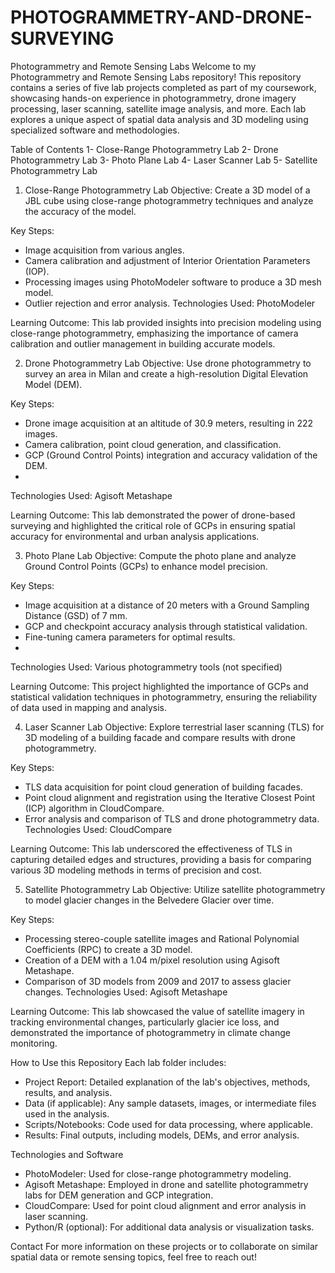 # PHOTOGRAMMETRY-AND-DRONE-SURVEYING

Photogrammetry and Remote Sensing Labs
Welcome to my Photogrammetry and Remote Sensing Labs repository! This repository contains a series of five lab projects completed as part of my coursework, showcasing hands-on experience in photogrammetry, drone imagery processing, laser scanning, satellite image analysis, and more. Each lab explores a unique aspect of spatial data analysis and 3D modeling using specialized software and methodologies.

Table of Contents
1- Close-Range Photogrammetry Lab
2- Drone Photogrammetry Lab
3- Photo Plane Lab
4- Laser Scanner Lab
5- Satellite Photogrammetry Lab

1. Close-Range Photogrammetry Lab
Objective: Create a 3D model of a JBL cube using close-range photogrammetry techniques and analyze the accuracy of the model.

Key Steps:

- Image acquisition from various angles.
- Camera calibration and adjustment of Interior Orientation Parameters (IOP).
- Processing images using PhotoModeler software to produce a 3D mesh model.
- Outlier rejection and error analysis.
Technologies Used: PhotoModeler

Learning Outcome: This lab provided insights into precision modeling using close-range photogrammetry, emphasizing the importance of camera calibration and outlier management in building accurate models.

2. Drone Photogrammetry Lab
Objective: Use drone photogrammetry to survey an area in Milan and create a high-resolution Digital Elevation Model (DEM).

Key Steps:

- Drone image acquisition at an altitude of 30.9 meters, resulting in 222 images.
- Camera calibration, point cloud generation, and classification.
- GCP (Ground Control Points) integration and accuracy validation of the DEM.
- 
Technologies Used: Agisoft Metashape

Learning Outcome: This lab demonstrated the power of drone-based surveying and highlighted the critical role of GCPs in ensuring spatial accuracy for environmental and urban analysis applications.

3. Photo Plane Lab
Objective: Compute the photo plane and analyze Ground Control Points (GCPs) to enhance model precision.

Key Steps:

- Image acquisition at a distance of 20 meters with a Ground Sampling Distance (GSD) of 7 mm.
- GCP and checkpoint accuracy analysis through statistical validation.
- Fine-tuning camera parameters for optimal results.
- 
Technologies Used: Various photogrammetry tools (not specified)

Learning Outcome: This project highlighted the importance of GCPs and statistical validation techniques in photogrammetry, ensuring the reliability of data used in mapping and analysis.

4. Laser Scanner Lab
Objective: Explore terrestrial laser scanning (TLS) for 3D modeling of a building facade and compare results with drone photogrammetry.

Key Steps:

- TLS data acquisition for point cloud generation of building facades.
- Point cloud alignment and registration using the Iterative Closest Point (ICP) algorithm in CloudCompare.
- Error analysis and comparison of TLS and drone photogrammetry data.
Technologies Used: CloudCompare

Learning Outcome: This lab underscored the effectiveness of TLS in capturing detailed edges and structures, providing a basis for comparing various 3D modeling methods in terms of precision and cost.

5. Satellite Photogrammetry Lab
Objective: Utilize satellite photogrammetry to model glacier changes in the Belvedere Glacier over time.

Key Steps:

- Processing stereo-couple satellite images and Rational Polynomial Coefficients (RPC) to create a 3D model.
- Creation of a DEM with a 1.04 m/pixel resolution using Agisoft Metashape.
- Comparison of 3D models from 2009 and 2017 to assess glacier changes.
Technologies Used: Agisoft Metashape

Learning Outcome: This lab showcased the value of satellite imagery in tracking environmental changes, particularly glacier ice loss, and demonstrated the importance of photogrammetry in climate change monitoring.

How to Use this Repository
Each lab folder includes:

- Project Report: Detailed explanation of the lab's objectives, methods, results, and analysis.
- Data (if applicable): Any sample datasets, images, or intermediate files used in the analysis.
- Scripts/Notebooks: Code used for data processing, where applicable.
- Results: Final outputs, including models, DEMs, and error analysis.
  
Technologies and Software
- PhotoModeler: Used for close-range photogrammetry modeling.
- Agisoft Metashape: Employed in drone and satellite photogrammetry labs for DEM generation and GCP integration.
- CloudCompare: Used for point cloud alignment and error analysis in laser scanning.
- Python/R (optional): For additional data analysis or visualization tasks.

Contact
For more information on these projects or to collaborate on similar spatial data or remote sensing topics, feel free to reach out!
